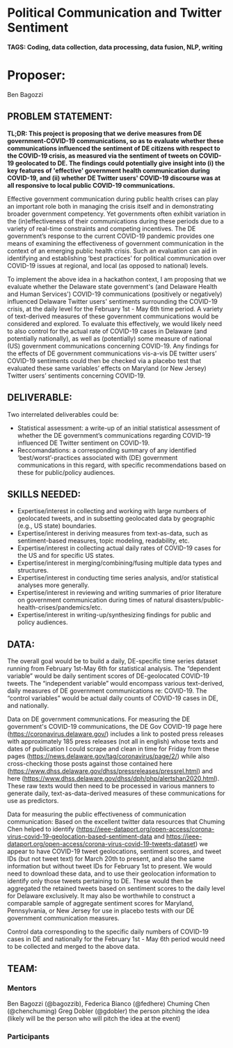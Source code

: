 # Political Communication and Twitter Sentiment
**TAGS: Coding, data collection, data processing, data fusion, NLP, writing**

# Proposer: 
Ben Bagozzi

## PROBLEM STATEMENT: 
**TL;DR: This project is proposing that we derive measures from DE government-COVID-19 communications, so as to evaluate whether these communications influenced the sentiment of DE citizens with respect to the COVID-19 crisis, as measured via the sentiment of tweets on COVID-19 geolocated to DE. The findings could potentially give insight into (i) the key features of 'effective' government health communication during COVID-19, and (ii) whether DE Twitter users' COVID-19 discourse was at all responsive to local public COVID-19 communications.**


Effective government communication during public health crises can play an important role both in managing the crisis itself and in demonstrating broader government competency. Yet governments often exhibit variation in the (in)effectiveness of their communications during these periods due to a variety of real-time constraints and competing incentives. The DE government’s response to the current COVID-19 pandemic provides one means of examining the effectiveness of government communication in the context of an emerging public health crisis. Such an evaluation can aid in identifying and establishing ‘best practices’ for political communication over COVID-19 issues at regional, and local (as opposed to national) levels.

To implement the above idea in a hackathon context, I am proposing that we evaluate whether the Delaware state government's (and Delaware Health and Human Services') COVID-19 communications (positively or negatively) influenced Delaware Twitter users' sentiments surrounding the COVID-19 crisis, at the daily level for the February 1st - May 6th time period. A variety of text-derived measures of these government communications would be considered and explored. To evaluate this effectively, we would likely need to also control for the actual rate of COVID-19 cases in Delaware (and potentially nationally), as well as (potentially) some measure of national (US) government communications concerning COVID-19. Any findings for the effects of DE government communications vis-a-vis DE twitter users’ COVID-19 sentiments could then be checked via a placebo test that evaluated these same variables’ effects on Maryland (or New Jersey) Twitter users’ sentiments concerning COVID-19.


## DELIVERABLE: 
Two interrelated deliverables could be: 
- Statistical assessment: a write-up of an initial statistical assessment of whether the DE government’s communications regarding COVID-19 influenced DE Twitter sentiment on COVID-19. 
- Reccomandations: a corresponding summary of any identified ‘best/worst’-practices associated with (DE) government communications in this regard, with specific recommendations based on these for public/policy audiences.

## SKILLS NEEDED: 
- Expertise/interest in collecting and working with large numbers of geolocated tweets, and in subsetting geolocated data by geographic (e.g., US state) boundaries.
- Expertise/interest in deriving measures from text-as-data, such as sentiment-based measures, topic modeling, readability, etc.
- Expertise/interest in collecting actual daily rates of COVID-19 cases for the US and for specific US states.
- Expertise/interest in merging/combining/fusing multiple data types and structures.
- Expertise/interest in conducting time series analysis, and/or statistical analyses more generally.
- Expertise/interest in reviewing and writing summaries of prior literature on government communication during times of natural disasters/public-health-crises/pandemics/etc.
- Expertise/interest in writing-up/synthesizing findings for public and policy audiences.

## DATA: 
The overall goal would be to build a daily, DE-specific time series dataset running from February 1st-May 6th for statistical analysis. The “dependent variable” would be daily sentiment scores of DE-geolocated COVID-19 tweets. The “independent variable” would encompass various text-derived, daily measures of DE government communications re: COVID-19. The “control variables” would be actual daily counts of COVID-19 cases in DE, and nationally.

Data on DE government communications. For measuring the DE government's COVID-19 communications, the DE Gov COVID-19 page here (https://coronavirus.delaware.gov/) includes a link to posted press releases with approximately 185 press releases (not all in english) whose texts and dates of publication I could scrape and clean in time for Friday from these pages (https://news.delaware.gov/tag/coronavirus/page/2/) while also cross-checking those posts against those contained here (https://www.dhss.delaware.gov/dhss/pressreleases/pressrel.html) and here (https://www.dhss.delaware.gov/dhss/dph/php/alertshan2020.html). These raw texts would then need to be processed in various manners to generate daily, text-as-data-derived measures of these communications for use as predictors.

Data for measuring the public effectiveness of communication communication: Based on the excellent twitter data resources that Chuming Chen helped to identify (https://ieee-dataport.org/open-access/corona-virus-covid-19-geolocation-based-sentiment-data and https://ieee-dataport.org/open-access/corona-virus-covid-19-tweets-dataset) we appear to have COVID-19 tweet geolocations, sentiment scores, and tweet IDs (but not tweet text) for March 20th to present, and also the same information but without tweet IDs for February 1st to present. We would need to download these data, and to use their geolocation information to identify only those tweets pertaining to DE. These would then be aggregated the retained tweets based on sentiment scores to the daily level for Delaware exclusively. It may also be worthwhile to construct a comparable sample of aggregate sentiment scores for Maryland, Pennsylvania, or New Jersey for use in placebo tests with our DE government communication measures.

Control data corresponding to the specific daily numbers of COVID-19 cases in DE and nationally for the February 1st - May 6th period would need to be collected and merged to the above data.
## TEAM:
### Mentors
Ben Bagozzi (@bagozzib), Federica Bianco (@fedhere) Chuming Chen (@chenchuming) Greg Dobler (@gdobler)
the person pitching the idea (likely will be the person who will pitch the idea at the event)

### Participants
